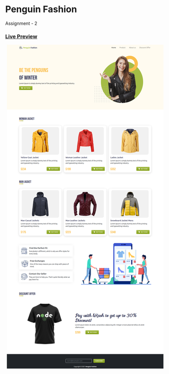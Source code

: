 # Penguin Fashion

<p>Assignment - 2</p>
<h3>
    <a href="https://hossainrabbi.github.io/penguin-fashion/"> Live Preview </a>
</h3>

<p align="center">
    <img src="images/penguin-fashion.png" alt="penguin-fashion" />
</p>
